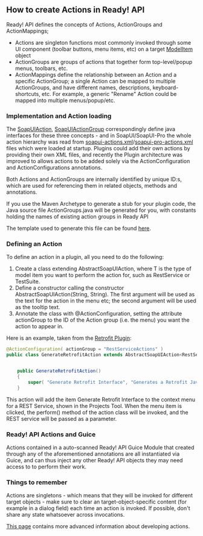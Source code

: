 ## How to create Actions in Ready! API
Ready! API defines the concepts of Actions, ActionGroups and ActionMappings; 
- Actions are singleton functions most commonly invoked through some UI component (toolbar buttons, menu items, etc) on a target [ModelItem](https://github.com/SmartBear/soapui/blob/next/ready-api-core/src/main/java/com/eviware/soapui/model/ModelItem.java) object
- ActionGroups are groups of actions that together form top-level/popup menus, toolbars, etc. 
- ActionMappings define the relationship between an Action and a specific ActionGroup; a single Action can be mapped to multiple ActionGroups, and have different names, descriptions, keyboard-shortcuts, etc. For example, a generic "Rename" Action could be mapped into multiple menus/popup/etc.

### Implementation and Action loading

The [SoapUIAction](https://github.com/SmartBear/soapui/blob/next/soapui/src/main/java/com/eviware/soapui/support/action/SoapUIAction.java), [SoapUIActionGroup](https://github.com/SmartBear/soapui/blob/next/soapui/src/main/java/com/eviware/soapui/support/action/SoapUIActionMapping.java) correspondingly define java interfaces for these three concepts - and in SoapUI/SoapUI-Pro the whole action hierarchy was read from [soapui-actions.xml](https://github.com/SmartBear/axm/blob/next/soapui/src/main/resources/com/eviware/soapui/resources/conf/soapui-actions.xml)/[soapui-pro-actions.xml](https://github.com/SmartBear/axm/blob/next/soapui-pro/src/main/resources/com/eviware/soapui/resources/conf/soapui-pro-actions.xml) files which were loaded at startup. Plugins could add their own actions by providing their own XML files, and recently the Plugin architecture was improved to allows actions to be added solely via the ActionConfiguration and ActionConfigurations annotations.

Both Actions and ActionGroups are internally identified by unique ID:s, which are used for referencing them in related objects, methods and annotations.

If you use the Maven Archetype to generate a stub for your plugin code, the Java source file ActionGroups.java will be generated for you, with constants holding the names of existing action groups in Ready API

The template used to generate this file can be found [here](ready-api-plugin-archetype/src/main/resources/common/ActionGroups.txt).

### Defining an Action
To define an action in a plugin, all you need to do the following:
1. Create a class extending AbstractSoapUIAction<T>, where T is the type of model item you want to perform the action for, such as RestService or TestSuite.
2. Define a constructor calling the constructor AbstractSoapUIAction(String, String). The first argument will be used as the text for the action in the menu etc; the second argument will be used as the tooltip text. 
3. Annotate the class with @ActionConfiguration, setting the attribute actionGroup to the ID of the Action group (i.e. the menu) you want the action to appear in.

Here is an example, taken from the [Retrofit Plugin](https://github.com/olensmar/soapui-retrofit-plugin):
```java
@ActionConfiguration( actionGroup = "RestServiceActions" )
public class GenerateRetrofitAction extends AbstractSoapUIAction<RestService> {


    public GenerateRetrofitAction()
    {
        super( "Generate Retrofit Interface", "Generates a Retrofit Java Interface for this REST API");
    }

```

This action will add the item Generate Retrofit Interface to the context menu for a REST Service, shown in the Projects Tool. When the menu item is clicked, the perform() method of the action class will be invoked, and the REST service will be passed as a parameter.


### Ready! API Actions and Guice 

Actions contained in a auto-scanned Ready! API Guice Module that created through any of the aforementioned annotations are all instantiated via Guice, and can thus inject any other Ready! API objects they may need access to to perform their work.


### Things to remember
Actions are singletons - which means that they will be invoked for different target objects - make sure to clear an target-object-specific content (for example in a dialog field) each time an action is invoked. If possible, don't share any state whatsoever across invocations.

[This page](advanced-actions.md) contains more advanced information about developing actions.
